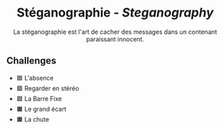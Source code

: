 <div align="center">
  <h1>Stéganographie - <i>Steganography</i></h1>
  <p>
    La stéganographie est l'art de cacher des messages dans un contenant paraissant innocent.
  </p>
</div>

## Challenges
- 🟦 L'absence
- 🟩 Regarder en stéréo
- 🟩 La Barre Fixe
- 🟧 Le grand écart
- 🟧 La chute
